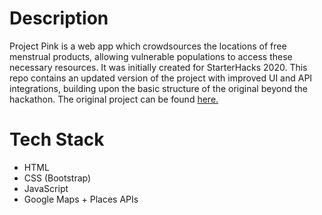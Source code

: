 # Description
Project Pink is a web app which crowdsources the locations of free menstrual products, allowing vulnerable populations to access these necessary resources. It was initially created for StarterHacks 2020. This repo contains an updated version of the project with improved UI and API integrations, building upon the basic structure of the original beyond the hackathon.
The original project can be found [here.](https://github.com/anna-xing/project-pink "Project Pink")
# Tech Stack
- HTML
- CSS (Bootstrap)
- JavaScript
- Google Maps + Places APIs
